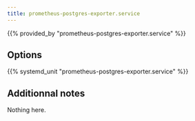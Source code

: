 ```yaml
---
title: prometheus-postgres-exporter.service
---
```


{{% provided_by "prometheus-postgres-exporter.service" %}}

## Options

{{% systemd_unit "prometheus-postgres-exporter.service" %}}

## Additionnal notes

Nothing here.